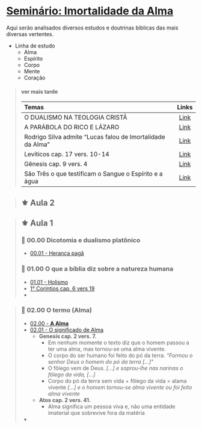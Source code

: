 # **[Seminário: Imortalidade da Alma](https://www.youtube.com/watch?v=zlRf-pdn8VU&list=PLiQIyzS4HZ8xN5p669QAuOVUeXooRvonH&index=2&ab_channel=LeandroQuadros)**
Aqui serão analisados diversos estudos e doutrinas bíblicas das mais diversas vertentes.

- Linha de estudo
   - Alma
   - Espírito
   - Corpo
   - Mente
   - Coração
> #### **ver mais tarde**
>
> | Temas                           | Links |
> | :---                            |  :----:    |
> | O DUALISMO NA TEOLOGIA CRISTÃ   | [Link](http://dspace.est.edu.br:8080/jspui/bitstream/BR-SlFE/103/1/rosa_wp_tm214.pdf)
> | A PARÁBOLA DO RICO E LÁZARO     | [Link](https://www.youtube.com/watch?v=8dCiEqjG-1M&ab_channel=RodrigoSilvaArqueologia)
> | Rodrigo Silva admite “Lucas falou de Imortalidade da Alma”  | [Link](https://www.youtube.com/watch?v=a2bXBjkdG70&ab_channel=CACPVIDEOS)
> | Levíticos cap. 17 vers. 10-14  | [Link](https://www.biblegateway.com/passage/?search=Lev%C3%ADtico%2017-26&version=ARC)
> | Gênesis cap. 9 vers. 4         | [Link]()
> | São Três o que testificam o Sangue o Espírito e a água         | [Link]()



>## **⚜️ Aula 2**

>## **⚜️ Aula 1**
> ### **🏁 00.00 Dicotomia e dualismo platônico**
>    - [00.01 - Herança pagã](https://youtu.be/zlRf-pdn8VU?list=PLiQIyzS4HZ8xN5p669QAuOVUeXooRvonH&t=69)
>
> ### **🏁 01.00 O que a bíblia diz sobre a natureza humana**
>    - [01.01 - Holismo](https://youtu.be/zlRf-pdn8VU?list=PLiQIyzS4HZ8xN5p669QAuOVUeXooRvonH&t=215)
>    - [1° Coríntios cap. 6 vers 19](https://youtu.be/zlRf-pdn8VU?list=PLiQIyzS4HZ8xN5p669QAuOVUeXooRvonH&t=315)
>    - []()

> ### **🏁 02.00 O termo (Alma)**
>    - [02.00 - **A Alma**](https://youtu.be/zlRf-pdn8VU?list=PLiQIyzS4HZ8xN5p669QAuOVUeXooRvonH&t=414)
>    - [02.01 - O significado de Alma](https://youtu.be/zlRf-pdn8VU?list=PLiQIyzS4HZ8xN5p669QAuOVUeXooRvonH&t=421)
>       - **Genesis cap. 2 vers. 7.**
>          - Em nenhum momente o texto diz que o homem passou a ter uma alma,
>         mas tornou-se uma alma vivente.
>          - O corpo do ser humano foi feito do pó da terra. *"Formou o senhor Deus o homem do pó da terra [...]"*
>          - O fôlego vem de Deus. *[...] e soprou-lhe nas narinas o fôlego da vida, [...]*
>          - Corpo do pó da terra sem vida + fôlego da vida = alama vivente *[...] e o homem tornou-se alma vivente ou foi feito alma vivente*
>       - **Atos cap. 2 vers. 41.**
>          - Alma significa um pessoa viva e, não uma entidade imaterial que sobrevive fora da matéria
>    - []()

